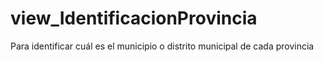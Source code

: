 # view_IdentificacionProvincia
Para identificar cuál es el municipio o distrito municipal de cada provincia
